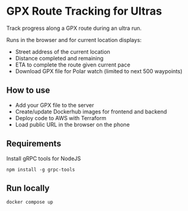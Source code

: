 # GPX Route Tracking for Ultras

Track progress along a GPX route during an ultra run.

Runs in the browser and for current location displays:

- Street address of the current location
- Distance completed and remaining
- ETA to complete the route given current pace
- Download GPX file for Polar watch (limited to next 500 waypoints)

## How to use

- Add your GPX file to the server
- Create/update Dockerhub images for frontend and backend
- Deploy code to AWS with Terraform
- Load public URL in the browser on the phone

## Requirements

Install gRPC tools for NodeJS

```
npm install -g grpc-tools
```

## Run locally

```
docker compose up
```

